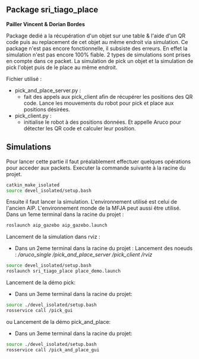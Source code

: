 ## Package sri_tiago_place
__Pailler Vincent & Dorian Bordes__

Package dedié a la récupération d'un objet sur une table & l'aide d'un QR code puis au replacement de cet objet au même endroit via simulation.
Ce package n'est pas encore fonctionnelle, il subsiste des erreurs. En effet la simulation n'est pas encore 100% fiable.
2 types de simulations sont prises en compte dans ce packet. La simulation de pick un objet et la simulation de pick l'objet puis de le place au même endroit.

Fichier utilisé :
- pick_and_place_server.py :
  - fait des appels aux pick_client afin de récupérer les positions des QR code. Lance les mouvements du robot pour pick et place aux positions désirées. 
- pick_client.py :
  - initialise le robot à des positions données. Et appelle Aruco pour détecter les QR code et calculer leur position.

## Simulations
Pour lancer cette partie il faut préalablement effectuer quelques opérations pour acceder aux packets.
Executer la commande suivante à la racine du projet.
```bash
catkin_make_isolated
source devel_isolated/setup.bash
```
Ensuite il faut lancer la simulation. L'environnement utilisé est celui de l'ancien AIP. L'environnement monde de la MFJA peut aussi être utilisé.
 Dans un 1eme terminal dans la racine du projet :
```bash
roslaunch aip_gazebo aip_gazebo.launch
```

Lancement de la simulation dans rviz :
- Dans un 2eme terminal dans la racine du projet :
Lancement des noeuds :
 */aruco_single*
 */pick_and_place_server*
 */pick_client*
 */rviz*
```bash
source devel_isolated/setup.bash
roslaunch sri_tiago_place place_demo.launch
```

Lancement de la démo pick:
- Dans un 3eme terminal dans la racine du projet:
```bash
source ./devel_isolated/setup.bash
rosservice call /pick_gui
```
ou Lancement de la démo pick_and_place:
- Dans un 3eme terminal dans la racine du projet:
```bash
source ./devel_isolated/setup.bash
rosservice call /pick_and_place_gui
```

